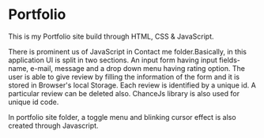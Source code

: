 # Portfolio
This is my Portfolio site build through HTML, CSS & JavaScript.

There is prominent us of JavaScript in Contact me folder.Basically, in this application UI is split in two sections.
An input form having input fields- name, e-mail, message and a drop down menu having rating option. The user is able to give review by filling the information of the form and it is stored in Browser's local Storage. Each review is identified by a unique id. A particular review can be deleted also.
ChanceJs library is also used for unique id code.

In portfolio site folder, a toggle menu and blinking cursor effect is also created through Javascript. 



